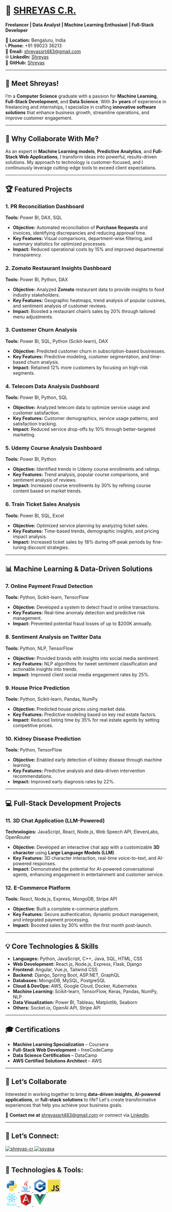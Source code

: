 # 🚀 [SHREYAS C.R.](https://github.com/ssyasa/Portfolio-main)

**Freelancer | Data Analyst | Machine Learning Enthusiast | Full-Stack Developer**

📍 **Location:** Bengaluru, India  
📞 **Phone:** +91 99023 36213  
📧 **Email:** [shreyassrt483@gmail.com](mailto:shreyassrt483@gmail.com)  
🌐 **LinkedIn:** [Shreyas](https://www.linkedin.com/in/shreyas-c-r-777b4229a)  
🌟 **GitHub:** [Shreyas](https://github.com/ssyasa)

---

## 👋 Meet Shreyas!
I’m a **Computer Science** graduate with a passion for **Machine Learning**, **Full-Stack Development**, and **Data Science**. With **3+ years** of experience in freelancing and internships, I specialize in crafting **innovative software solutions** that enhance business growth, streamline operations, and improve customer engagement.

---

## 💼 Why Collaborate With Me?

As an expert in **Machine Learning models**, **Predictive Analytics**, and **Full-Stack Web Applications**, I transform ideas into powerful, results-driven solutions. My approach to technology is customer-focused, and I continuously leverage cutting-edge tools to exceed client expectations.

---

## 🏆 Featured Projects

### **1. PR Reconciliation Dashboard**  
**Tools:** Power BI, DAX, SQL  
- **Objective:** Automated reconciliation of **Purchase Requests** and invoices, identifying discrepancies and reducing approval time.  
- **Key Features:** Visual comparisons, department-wise filtering, and summary statistics for optimized processes.  
- **Impact:** Reduced operational costs by 15% and improved departmental transparency.

### **2. Zomato Restaurant Insights Dashboard**  
**Tools:** Power BI, Python, DAX  
- **Objective:** Analyzed **Zomato** restaurant data to provide insights to food industry stakeholders.  
- **Key Features:** Geographic heatmaps, trend analysis of popular cuisines, and sentiment analysis of customer reviews.  
- **Impact:** Boosted a restaurant chain’s sales by 20% through tailored menu adjustments.

### **3. Customer Churn Analysis**  
**Tools:** Power BI, SQL, Python (Scikit-learn), DAX  
- **Objective:** Predicted customer churn in subscription-based businesses.  
- **Key Features:** Predictive modeling, customer segmentation, and time-based churn analysis.  
- **Impact:** Retained 12% more customers by focusing on high-risk segments.

### **4. Telecom Data Analysis Dashboard**  
**Tools:** Power BI, Python, SQL  
- **Objective:** Analyzed telecom data to optimize service usage and customer satisfaction.  
- **Key Features:** Customer demographics, service usage patterns, and satisfaction tracking.  
- **Impact:** Reduced service drop-offs by 10% through better-targeted marketing.

### **5. Udemy Course Analysis Dashboard**  
**Tools:** Power BI, Python  
- **Objective:** Identified trends in Udemy course enrollments and ratings.  
- **Key Features:** Trend analysis, popular course comparisons, and sentiment analysis of reviews.  
- **Impact:** Increased course enrollments by 30% by refining course content based on market trends.

### **6. Train Ticket Sales Analysis**  
**Tools:** Power BI, SQL, Excel  
- **Objective:** Optimized service planning by analyzing ticket sales.  
- **Key Features:** Time-based trends, demographic insights, and pricing impact analysis.  
- **Impact:** Increased ticket sales by 18% during off-peak periods by fine-tuning discount strategies.

---

## 📊 Machine Learning & Data-Driven Solutions

### **7. Online Payment Fraud Detection**  
**Tools:** Python, Scikit-learn, TensorFlow  
- **Objective:** Developed a system to detect fraud in online transactions.  
- **Key Features:** Real-time anomaly detection and predictive risk management.  
- **Impact:** Prevented potential fraud losses of up to $200K annually.

### **8. Sentiment Analysis on Twitter Data**  
**Tools:** Python, NLP, TensorFlow  
- **Objective:** Provided brands with insights into social media sentiment.  
- **Key Features:** NLP algorithms for tweet sentiment classification and actionable insights into trends.  
- **Impact:** Improved client social media engagement rates by 25%.

### **9. House Price Prediction**  
**Tools:** Python, Scikit-learn, Pandas, NumPy  
- **Objective:** Predicted house prices using market data.  
- **Key Features:** Predictive modeling based on key real estate factors.  
- **Impact:** Reduced listing time by 35% for real estate agents by setting competitive prices.

### **10. Kidney Disease Prediction**  
**Tools:** Python, TensorFlow  
- **Objective:** Enabled early detection of kidney disease through machine learning.  
- **Key Features:** Predictive analysis and data-driven intervention recommendations.  
- **Impact:** Improved early diagnosis rates by 22%.

---

## 💻 Full-Stack Development Projects

### **11. 3D Chat Application (LLM-Powered)**  
**Technologies:** JavaScript, React, Node.js, Web Speech API, ElevenLabs, OpenRouter  
- **Objective:** Developed an interactive chat app with a customizable **3D character** using **Large Language Models (LLM)**.  
- **Key Features:** 3D character interaction, real-time voice-to-text, and AI-powered responses.  
- **Impact:** Demonstrated the potential for AI-powered conversational agents, enhancing engagement in entertainment and customer service.

### **12. E-Commerce Platform**  
**Tools:** React, Node.js, Express, MongoDB, Stripe API  
- **Objective:** Built a complete e-commerce platform.  
- **Key Features:** Secure authentication, dynamic product management, and integrated payment processing.  
- **Impact:** Boosted sales by 30% within the first month post-launch.

---

## 💡 Core Technologies & Skills

- **Languages:** Python, JavaScript, C++, Java, SQL, HTML, CSS  
- **Web Development:** React.js, Node.js, Express, Flask, Django  
- **Frontend:** Angular, Vue.js, Tailwind CSS  
- **Backend:** Django, Spring Boot, ASP.NET, GraphQL  
- **Databases:** MongoDB, MySQL, PostgreSQL  
- **Cloud & DevOps:** AWS, Google Cloud, Docker, Kubernetes  
- **Machine Learning:** Scikit-learn, TensorFlow, Keras, Pandas, NumPy, NLP  
- **Data Visualization:** Power BI, Tableau, Matplotlib, Seaborn  
- **Others:** Socket.io, OpenAI API, Stripe API

---

## 🎓 Certifications

- **Machine Learning Specialization** – Coursera  
- **Full-Stack Web Development** – freeCodeCamp  
- **Data Science Certification** – DataCamp  
- **AWS Certified Solutions Architect** – AWS

---

## 🌟 Let’s Collaborate
Interested in working together to bring **data-driven insights**, **AI-powered applications**, or **full-stack solutions** to life? Let's create transformative experiences that help you achieve your business goals.

📧 **Contact me at** [shreyassrt483@gmail.com](mailto:shreyassrt483@gmail.com) or connect via [LinkedIn](https://www.linkedin.com/in/shreyas-c-r-777b4229a).

---

## 🔗 Let’s Connect:

<p align="left">
  <a href="https://www.linkedin.com/in/shreyas-c-r-777b4229a" target="_blank">
    <img align="center" src="https://raw.githubusercontent.com/rahuldkjain/github-profile-readme-generator/master/src/images/icons/Social/linked-in-alt.svg" alt="shreyas-cr" height="30" width="40" />
  </a>
  <a href="https://github.com/ssyasa" target="_blank">
    <img align="center" src="https://raw.githubusercontent.com/rahuldkjain/github-profile-readme-generator/master/src/images/icons/Social/github.svg" alt="ssyasa" height="30" width="40" />
  </a>
</p>

---

## 🚀 Technologies & Tools:

<p align="left">
  <!-- Programming Languages -->
  <a href="https://www.python.org" target="_blank" rel="noreferrer">
    <img src="https://raw.githubusercontent.com/devicons/devicon/master/icons/python/python-original.svg" alt="python" width="40" height="40"/>
  </a>
  <a href="https://www.java.com" target="_blank" rel="noreferrer">
    <img src="https://raw.githubusercontent.com/devicons/devicon/master/icons/java/java-original.svg" alt="java" width="40" height="40"/>
  </a>
  <a href="https://isocpp.org/" target="_blank" rel="noreferrer">
    <img src="https://raw.githubusercontent.com/devicons/devicon/master/icons/cplusplus/cplusplus-original.svg" alt="cpp" width="40" height="40"/>
  </a>
  <a href="https://www.javascript.com" target="_blank" rel="noreferrer">
    <img src="https://raw.githubusercontent.com/devicons/devicon/master/icons/javascript/javascript-original.svg" alt="javascript" width="40" height="40"/>
  </a>
  <br>
  
  <!-- Front-End Development -->
  <a href="https://reactjs.org/" target="_blank" rel="noreferrer">
    <img src="https://raw.githubusercontent.com/devicons/devicon/master/icons/react/react-original-wordmark.svg" alt="react" width="40" height="40"/>
  </a>
  <a href="https://angular.io" target="_blank" rel="noreferrer">
    <img src="https://raw.githubusercontent.com/devicons/devicon/master/icons/angularjs/angularjs-original.svg" alt="angular" width="40" height="40"/>
  </a>
  <a href="https://vuejs.org/" target="_blank" rel="noreferrer">
    <img src="https://raw.githubusercontent.com/devicons/devicon/master/icons/vuejs/vuejs-original.svg" alt="vuejs" width="40" height="40"/>
  </a>
</p>
